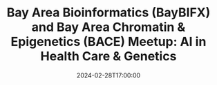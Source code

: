 ---
# Documentation: https://wowchemy.com/docs/managing-content/
type: webinar
title: "Bay Area Bioinformatics (BayBIFX) and Bay Area Chromatin & Epigenetics (BACE) Meetup: AI in Health Care & Genetics"
url_freeregister: https://www.meetup.com/baybifx/events/299047870/
date: 2024-02-28T17:00:00
date_end: 2024-02-28T21:00:00
publishDate: '2022-06-22T09:52:28-07:00'
all_day: false
speaker: "Lana Feng, Avantika Lal, Jing Huang, Alex Pankov, Rohit Shinde"
location: "In-person in South San Francisco, CA"
---